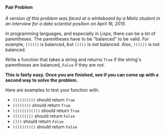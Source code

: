 #### Pair Problem

*A version of this problem was faced at a whiteboard by a Metis student in an interview for a data scientist position on April 16, 2015.*

In programming languages, and especially in Lisps, there can be a lot of parentheses. The parentheses have to be "balanced" to be valid. For example, `()(())` is balanced, but `()())` is not balanced. Also, `)((())` is not balanced.

Write a function that takes a string and returns `True` if the string's parentheses are balanced, `False` if they are not.

**This is fairly easy. Once you are finished, see if you can come up with a second way to solve the problem.**

Here are examples to test your function with:

 * `(()()()())` should return `True`
 * `(((())))` should return `True`
 * `(()((())()))` should return `True`
 * `((((((())` should return `False`
 * `()))` should return `False`
 * `(()()))(()` should return `False`
